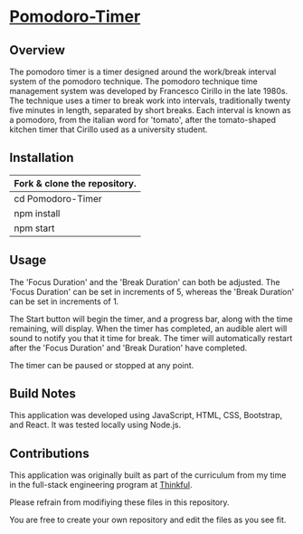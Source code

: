 # [Pomodoro-Timer](https://pomodoro-timer-project-three.vercel.app/)

## Overview

The pomodoro timer is a timer designed around the work/break interval system of the pomodoro technique.
The pomodoro technique time management system was developed by Francesco Cirillo in the late 1980s.
The technique uses a timer to break work into intervals, traditionally twenty five minutes in length, separated by short breaks.
Each interval is known as a pomodoro, from the italian word for 'tomato', after the tomato-shaped kitchen timer that Cirillo used as a university student.

## Installation
Fork & clone the repository. |
---------------------------- |
cd Pomodoro-Timer            |
npm install                  |
npm start                    |

## Usage

The 'Focus Duration' and the 'Break Duration' can both be adjusted. The 'Focus Duration' can be set in increments of 5, whereas the 'Break Duration' can be set in increments of 1.

The Start button will begin the timer, and a progress bar, along with the time remaining, will display. When the timer has completed, an audible alert will sound to notify you that it time for break. The timer will automatically restart after the 'Focus Duration' and 'Break Duration' have completed.

The timer can be paused or stopped at any point.

## Build Notes

This application was developed using JavaScript, HTML, CSS, Bootstrap, and React. It was tested locally using Node.js.

## Contributions
This application was originally built as part of the curriculum from my time in the full-stack engineering program at [Thinkful](https://www.thinkful.com/).

Please refrain from modifiying these files in this repository.

You are free to create your own repository and edit the files as you see fit.
